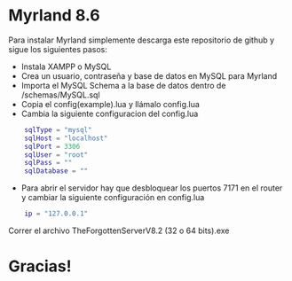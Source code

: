 # Myrland 8.6	

Para instalar Myrland simplemente descarga este repositorio de github y sigue los siguientes pasos:

* Instala XAMPP o MySQL
* Crea un usuario, contraseña y base de datos en MySQL para Myrland
* Importa el  MySQL Schema a la base de datos dentro de /schemas/MySQL.sql
* Copia el config(example).lua y llámalo config.lua
* Cambia la siguiente configuracion del config.lua

``` lua
	sqlType = "mysql"
	sqlHost = "localhost"
	sqlPort = 3306
	sqlUser = "root"
	sqlPass = ""
	sqlDatabase = ""
```
* Para abrir el servidor hay que desbloquear los puertos 7171 en el router y cambiar la siguiente configuración en config.lua

```lua
	ip = "127.0.0.1"
```
 
 Correr el archivo TheForgottenServerV8.2 (32 o 64 bits).exe
 


# Gracias!

